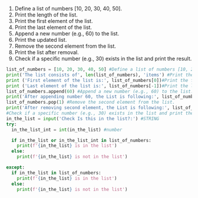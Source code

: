 1. Define a list of numbers [10, 20, 30, 40, 50].
2. Print the length of the list.
3. Print the first element of the list.
4. Print the last element of the list.
5. Append a new number (e.g., 60) to the list.
6. Print the updated list.
7. Remove the second element from the list.
8. Print the list after removal.
9. Check if a specific number (e.g., 30) exists in the list and print the result.

```py
list_of_numbers = [10, 20, 30, 40, 50] #Define a list of numbers [10, 20, 30, 40, 50].
print('The list consists of', len(list_of_numbers), 'items') #Print the length of the list.
print ('First element of the list is:', list_of_numbers[0])#Print the first element of the list.
print ('Last element of the list is:', list_of_numbers[-1])#Print the last element of the list.
list_of_numbers.append(60) #Append a new number (e.g., 60) to the list.
print('After appending number 60, the List is following:', list_of_numbers) #Print the updated list
list_of_numbers.pop(1) #Remove the second element from the list.
print('After removing second element, the List is following:', list_of_numbers)#Print the list after removal.
#Check if a specific number (e.g., 30) exists in the list and print the result.
in_the_list = input('Check Is this in the list?:') #STRING 
try:
  in_the_list_int = int(in_the_list) #number

  if in_the_list or in_the_list_int in list_of_numbers:
    print(f'{in_the_list} is in the list')
  else:
    print(f'{in_the_list} is not in the list')

except:
  if in_the_list in list_of_numbers:
    print(f'{in_the_list} is in the list')
  else:
    print(f'{in_the_list} is not in the list')
```

